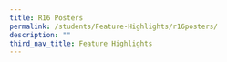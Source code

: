```yaml
---
title: R16 Posters
permalink: /students/Feature-Highlights/r16posters/
description: ""
third_nav_title: Feature Highlights
---
```


